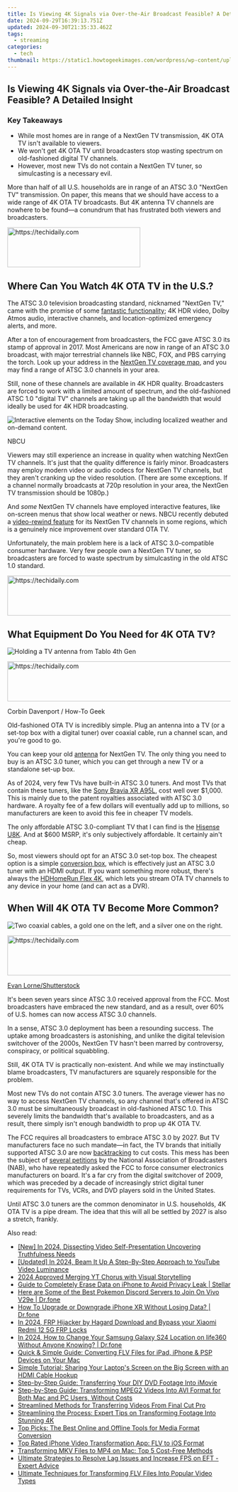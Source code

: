 ```yaml
---
title: Is Viewing 4K Signals via Over-the-Air Broadcast Feasible? A Detailed Insight
date: 2024-09-29T16:39:13.751Z
updated: 2024-09-30T21:35:33.462Z
tags:
  - streaming
categories:
  - tech
thumbnail: https://static1.howtogeekimages.com/wordpress/wp-content/uploads/2024/07/illustration-of-an-antenna-and-some-tvs-with-4k-on-the-screen.jpg
---
```


## Is Viewing 4K Signals via Over-the-Air Broadcast Feasible? A Detailed Insight

### Key Takeaways

* While most homes are in range of a NextGen TV transmission, 4K OTA TV isn't available to viewers.
* We won't get 4K OTA TV until broadcasters stop wasting spectrum on old-fashioned digital TV channels.
* However, most new TVs do not contain a NextGen TV tuner, so simulcasting is a necessary evil.

 More than half of all U.S. households are in range of an ATSC 3.0 "NextGen TV" transmission. On paper, this means that we should have access to a wide range of 4K OTA TV broadcasts. But 4K antenna TV channels are nowhere to be found—a conundrum that has frustrated both viewers and broadcasters.

<!-- affiliate ads begin -->
<a href="https://aligracehair.sjv.io/c/5597632/1972679/19272" target="_top" id="1972679">
  <img src="//a.impactradius-go.com/display-ad/19272-1972679" border="0" alt="https://techidaily.com" width="300" height="90"/>
</a>
<img height="0" width="0" src="https://aligracehair.sjv.io/i/5597632/1972679/19272" style="position:absolute;visibility:hidden;" border="0" />
<!-- affiliate ads end -->

##  Where Can You Watch 4K OTA TV in the U.S.?

 The ATSC 3.0 television broadcasting standard, nicknamed "NextGen TV," came with the promise of some [fantastic functionality](https://tech-haven.techidaily.com/ai-writing-unmasked-5-must-have-detectors-for-academic-and-corporate-leaders/); 4K HDR video, Dolby Atmos audio, interactive channels, and location-optimized emergency alerts, and more.

 After a ton of encouragement from broadcasters, the FCC gave ATSC 3.0 its stamp of approval in 2017\. Most Americans are now in range of an ATSC 3.0 broadcast, with major terrestrial channels like NBC, FOX, and PBS carrying the torch. Look up your address in the [NextGen TV coverage map](https://www.watchnextgentv.com/markets/), and you may find a range of ATSC 3.0 channels in your area.

 Still, none of these channels are available in 4K HDR quality. Broadcasters are forced to work with a limited amount of spectrum, and the old-fashioned ATSC 1.0 "digital TV" channels are taking up all the bandwidth that would ideally be used for 4K HDR broadcasting.

![Interactive elements on the Today Show, including localized weather and on-demand content.](https://static1.howtogeekimages.com/wordpress/wp-content/uploads/2024/04/19.jpg) 

NBCU

 Viewers may still experience an increase in quality when watching NextGen TV channels. It's just that the quality difference is fairly minor. Broadcasters may employ modern video or audio codecs for NextGen TV channels, but they aren't cranking up the video resolution. (There are some exceptions. If a channel normally broadcasts at 720p resolution in your area, the NextGen TV transmission should be 1080p.)

 And _some_ NextGen TV channels have employed interactive features, like on-screen menus that show local weather or news. NBCU recently debuted a [video-rewind feature](https://instagram-clips.techidaily.com/updated-unleash-a-flood-of-supporters-attain-a-million-ish-on-ig-each-month-for-2024/) for its NextGen TV channels in some regions, which is a genuinely nice improvement over standard OTA TV.

 Unfortunately, the main problem here is a lack of ATSC 3.0-compatible consumer hardware. Very few people own a NextGen TV tuner, so broadcasters are forced to waste spectrum by simulcasting in the old ATSC 1.0 standard.

<!-- affiliate ads begin -->
<a href="https://appsumo.8odi.net/c/5597632/2075472/7443" target="_top" id="2075472">
  <img src="//a.impactradius-go.com/display-ad/7443-2075472" border="0" alt="https://techidaily.com" width="728" height="90"/>
</a>
<img height="0" width="0" src="https://appsumo.8odi.net/i/5597632/2075472/7443" style="position:absolute;visibility:hidden;" border="0" />
<!-- affiliate ads end -->

##  What Equipment Do You Need for 4K OTA TV?

![Holding a TV antenna from Tablo 4th Gen](https://static1.howtogeekimages.com/wordpress/wp-content/uploads/2023/11/tablo-4th-gen-4.jpg) 

<!-- affiliate ads begin -->
<a href="https://unicoeye.pxf.io/c/5597632/2134248/18498" target="_top" id="2134248">
  <img src="//a.impactradius-go.com/display-ad/18498-2134248" border="0" alt="https://techidaily.com" width="728" height="90"/>
</a>
<img height="0" width="0" src="https://unicoeye.pxf.io/i/5597632/2134248/18498" style="position:absolute;visibility:hidden;" border="0" />
<!-- affiliate ads end -->

Corbin Davenport / How-To Geek

 Old-fashioned OTA TV is incredibly simple. Plug an antenna into a TV (or a set-top box with a digital tuner) over coaxial cable, run a channel scan, and you're good to go.

 You can keep your old [antenna](https://sound-issues.techidaily.com/how-to-fix-a-non-functioning-steelseries-arctis-pro-microphone-complete-solution/) for NextGen TV. The only thing you need to buy is an ATSC 3.0 tuner, which you can get through a new TV or a standalone set-up box.

 As of 2024, very few TVs have built-in ATSC 3.0 tuners. And most TVs that contain these tuners, like the [Sony Bravia XR A95L](https://www.amazon.com/dp/B0BYPYRH4F?tag=hotoge-20&ascsubtag=UUhtgUeUpU2003946&asc%5Frefurl=https%3A%2F%2Fwww.howtogeek.com%2Fcan-you-watch-4k-over-the-air-broadcasts%2F&asc%5Fcampaign=Evergreen), cost well over $1,000\. This is mainly due to the patent royalties associated with ATSC 3.0 hardware. A royalty fee of a few dollars will eventually add up to millions, so manufacturers are keen to avoid this fee in cheaper TV models.

 The only affordable ATSC 3.0-compliant TV that I can find is the [Hisense U8K](https://www.amazon.com/dp/B0C73H8PVT?tag=hotoge-20&ascsubtag=UUhtgUeUpU2003946&asc%5Frefurl=https%3A%2F%2Fwww.howtogeek.com%2Fcan-you-watch-4k-over-the-air-broadcasts%2F&asc%5Fcampaign=Evergreen). And at $600 MSRP, it's only subjectively affordable. It certainly ain't cheap.

 So, most viewers should opt for an ATSC 3.0 set-top box. The cheapest option is a simple [conversion box](https://www.amazon.com/ADTH-resolution-Certified-Security-Verified/dp/B0CYSMKMXH/?tag=hotoge-20&ascsubtag=UUhtgUeUpU2003946&asc%5Frefurl=https%3A%2F%2Fwww.howtogeek.com%2Fcan-you-watch-4k-over-the-air-broadcasts%2F&asc%5Fcampaign=Evergreen), which is effectively just an ATSC 3.0 tuner with an HDMI output. If you want something more robust, there's always the [HDHomeRun Flex 4K](https://www.amazon.com/SiliconDust-HDHomeRun-Flex-ATSC-NextGen/dp/B092GCN9NL/?tag=hotoge-20&ascsubtag=UUhtgUeUpU2003946&asc%5Frefurl=https%3A%2F%2Fwww.howtogeek.com%2Fcan-you-watch-4k-over-the-air-broadcasts%2F&asc%5Fcampaign=Evergreen), which lets you stream OTA TV channels to any device in your home (and can act as a DVR).

##  When Will 4K OTA TV Become More Common?

![Two coaxial cables, a gold one on the left, and a silver one on the right.](https://static1.howtogeekimages.com/wordpress/wp-content/uploads/2024/04/two-coaxial-cables-a-gold-one-on-the-left-and-a-silver-one-on-the-right.jpg) 

<!-- affiliate ads begin -->
<a href="https://ephamedtechinc.pxf.io/c/5597632/2137208/26400" target="_top" id="2137208">
  <img src="//a.impactradius-go.com/display-ad/26400-2137208" border="0" alt="https://techidaily.com" width="728" height="90"/>
</a>
<img height="0" width="0" src="https://ephamedtechinc.pxf.io/i/5597632/2137208/26400" style="position:absolute;visibility:hidden;" border="0" />
<!-- affiliate ads end -->

[Evan Lorne/Shutterstock](https://www.shutterstock.com/g/airborne77)

 It's been seven years since ATSC 3.0 received approval from the FCC. Most broadcasters have embraced the new standard, and as a result, over 60% of U.S. homes can now access ATSC 3.0 channels.

 In a sense, ATSC 3.0 deployment has been a resounding success. The uptake among broadcasters is astonishing, and unlike the digital television switchover of the 2000s, NextGen TV hasn't been marred by controversy, conspiracy, or political squabbling.

 Still, 4K OTA TV is practically non-existent. And while we may instinctually blame broadcasters, TV manufacturers are squarely responsible for the problem.

 Most new TVs do not contain ATSC 3.0 tuners. The average viewer has no way to access NextGen TV channels, so any channel that's offered in ATSC 3.0 must be simultaneously broadcast in old-fashioned ATSC 1.0\. This severely limits the bandwidth that's available to broadcasters, and as a result, there simply isn't enough bandwidth to prop up 4K OTA TV.

 The FCC requires all broadcasters to embrace ATSC 3.0 by 2027\. But TV manufacturers face no such mandate—in fact, the TV brands that initially supported ATSC 3.0 are now [backtracking](https://www.techradar.com/televisions/lg-drops-atsc-30-4k-tuners-from-its-2024-oled-tvs-and-samsung-or-sony-could-be-next) to cut costs. This mess has been the subject of [several petitions](https://www.fcc.gov/ecfs/document/10125914729527/1) by the National Association of Broadcasters (NAB), who have repeatedly asked the FCC to force consumer electronics manufacturers on board. It's a far cry from the digital switchover of 2009, which was preceded by a decade of increasingly strict digital tuner requirements for TVs, VCRs, and DVD players sold in the United States.

 Until ATSC 3.0 tuners are the common denominator in U.S. households, 4K OTA TV is a pipe dream. The idea that this will all be settled by 2027 is also a stretch, frankly.

<ins class="adsbygoogle"
     style="display:block"
     data-ad-format="autorelaxed"
     data-ad-client="ca-pub-7571918770474297"
     data-ad-slot="1223367746"></ins>

<ins class="adsbygoogle"
     style="display:block"
     data-ad-client="ca-pub-7571918770474297"
     data-ad-slot="8358498916"
     data-ad-format="auto"
     data-full-width-responsive="true"></ins>

<span class="atpl-alsoreadstyle">Also read:</span>
<div><ul>
<li><a href="https://instagram-video-files.techidaily.com/new-in-2024-dissecting-video-self-presentation-uncovering-truthfulness-needs/"><u>[New] In 2024, Dissecting Video Self-Presentation Uncovering Truthfulness Needs</u></a></li>
<li><a href="https://facebook-record-videos.techidaily.com/updated-in-2024-beam-it-up-a-step-by-step-approach-to-youtube-video-luminance/"><u>[Updated] In 2024, Beam It Up A Step-By-Step Approach to YouTube Video Luminance</u></a></li>
<li><a href="https://fox-helps.techidaily.com/2024-approved-merging-yt-chorus-with-visual-storytelling/"><u>2024 Approved Merging YT Chorus with Visual Storytelling</u></a></li>
<li><a href="https://phone-solutions.techidaily.com/guide-to-completely-erase-data-on-iphone-to-avoid-privacy-leak-stellar-by-stellar-data-recovery-ios-iphone-data-recovery/"><u>Guide to Completely Erase Data on iPhone to Avoid Privacy Leak | Stellar</u></a></li>
<li><a href="https://change-location.techidaily.com/here-are-some-of-the-best-pokemon-discord-servers-to-join-on-vivo-v29e-drfone-by-drfone-virtual-android/"><u>Here are Some of the Best Pokemon Discord Servers to Join On Vivo V29e | Dr.fone</u></a></li>
<li><a href="https://review-topics.techidaily.com/how-to-upgrade-or-downgrade-iphone-xr-without-losing-data-drfone-by-drfone-ios-system-repair-ios-system-repair/"><u>How To Upgrade or Downgrade iPhone XR Without Losing Data? | Dr.fone</u></a></li>
<li><a href="https://bypass-frp.techidaily.com/in-2024-frp-hijacker-by-hagard-download-and-bypass-your-xiaomi-redmi-12-5g-frp-locks-by-drfone-android/"><u>In 2024, FRP Hijacker by Hagard Download and Bypass your Xiaomi Redmi 12 5G FRP Locks</u></a></li>
<li><a href="https://location-social.techidaily.com/in-2024-how-to-change-your-samsung-galaxy-s24-location-on-life360-without-anyone-knowing-drfone-by-drfone-virtual-android/"><u>In 2024, How to Change Your Samsung Galaxy S24 Location on life360 Without Anyone Knowing? | Dr.fone</u></a></li>
<li><a href="https://media-tips.techidaily.com/quick-and-simple-guide-converting-flv-files-for-ipad-iphone-and-psp-devices-on-your-mac/"><u>Quick & Simple Guide: Converting FLV Files for iPad, iPhone & PSP Devices on Your Mac</u></a></li>
<li><a href="https://techtrends.techidaily.com/simple-tutorial-sharing-your-laptops-screen-on-the-big-screen-with-an-hdmi-cable-hookup/"><u>Simple Tutorial: Sharing Your Laptop's Screen on the Big Screen with an HDMI Cable Hookup</u></a></li>
<li><a href="https://media-tips.techidaily.com/step-by-step-guide-transferring-your-diy-dvd-footage-into-imovie/"><u>Step-by-Step Guide: Transferring Your DIY DVD Footage Into iMovie</u></a></li>
<li><a href="https://media-tips.techidaily.com/step-by-step-guide-transforming-mpeg2-videos-into-avi-format-for-both-mac-and-pc-users-without-costs/"><u>Step-by-Step Guide: Transforming MPEG2 Videos Into AVI Format for Both Mac and PC Users, Without Costs</u></a></li>
<li><a href="https://media-tips.techidaily.com/streamlined-methods-for-transferring-videos-from-final-cut-pro/"><u>Streamlined Methods for Transferring Videos From Final Cut Pro</u></a></li>
<li><a href="https://media-tips.techidaily.com/streamlining-the-process-expert-tips-on-transforming-footage-into-stunning-4k/"><u>Streamlining the Process: Expert Tips on Transforming Footage Into Stunning 4K</u></a></li>
<li><a href="https://media-tips.techidaily.com/top-picks-the-best-online-and-offline-tools-for-media-format-conversion/"><u>Top Picks: The Best Online and Offline Tools for Media Format Conversion</u></a></li>
<li><a href="https://media-tips.techidaily.com/top-rated-iphone-video-transformation-app-flv-to-ios-format/"><u>Top Rated iPhone Video Transformation App: FLV to iOS Format</u></a></li>
<li><a href="https://media-tips.techidaily.com/transforming-mkv-files-to-mp4-on-mac-top-5-cost-free-methods/"><u>Transforming MKV Files to MP4 on Mac: Top 5 Cost-Free Methods</u></a></li>
<li><a href="https://win-solutions.techidaily.com/ultimate-strategies-to-resolve-lag-issues-and-increase-fps-on-eft-expert-advice/"><u>Ultimate Strategies to Resolve Lag Issues and Increase FPS on EFT - Expert Advice</u></a></li>
<li><a href="https://media-tips.techidaily.com/ultimate-techniques-for-transforming-flv-files-into-popular-video-types/"><u>Ultimate Techniques for Transforming FLV Files Into Popular Video Types</u></a></li>
</ul></div>

